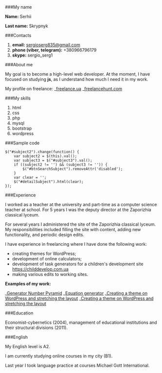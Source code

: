 ###My name

**Name:** Serhii

**Last name:** Skrypnyk

###Contacts

1. **email:** sergioserg835@gmail.com
1. **phone (viber, telegram):** +380966796179
1. **skype:** sergio_serg1

###About me

My goal is to become a high-level web developer. At the moment, I have focused on studying **js**, as I understand how much I need it in my work.

My profile on freelance:
_[freelance.ua](https://freelance.ua/user/sergio_serg/)
_[freelancehunt.com](https://freelancehunt.com/freelancer/sergio_serg.html)

###My skills

1. html
1. css
1. php
1. mysql
1. bootstrap
1. wordpress

###Sample code

```
$("#subject2").change(function() {
    var subject2 = $(this).val();
    var subject3 = $("#subject3").val();
    if ((subject2 != '') && (subject3 != '')) {
        $("#btnSearchSubject").removeAttr('disabled');
    }
    var clear = '';
    $("#detailSubject").html(clear);
});
```

###Experience

I worked as a teacher at the university and part-time as a computer science teacher at school. For 5 years I was the deputy director at the Zaporizhia classical lyceum.

For several years I administered the site of the Zaporizhia classical lyceum. My responsibilities included filling the site with content, adding new functionality, and periodic design edits.

I have experience in freelancing where I have done the following work:

- creating themes for WordPress;
- development of online calculators;
- development of task generators for a children's development site https://childdevelop.com.ua
- making various edits to working sites.

**Examples of my work:**

_[Generator Number Pyramid](https://childdevelop.com.ua/generator/math/math_pyramids.html)
_[Equation generator](https://childdevelop.com.ua/generator/math/equation.html)
_[Creating a theme on WordPress and stretching the layout](https://u-kutyur.com)
_[Creating a theme on WordPress and stretching the layout](https://jd.ruso.md)

###Education

Economist-cybernetics (2004), management of educational institutions and their structural divisions (2011).

###English

My English level is A2.

I am currently studying online courses in my city (B1).

Last year I took language practice at courses Michael Gott International.

